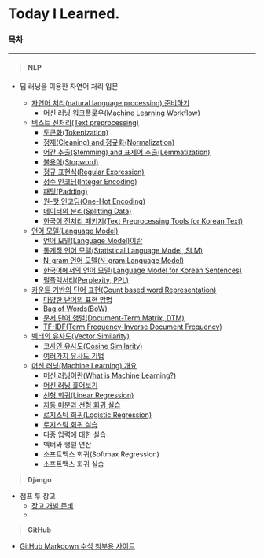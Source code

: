 # Today I Learned.
### 목차

---

> #### NLP

+ 딥 러닝을 이용한 자연어 처리 입문

  + [자연어 처리(natural language processing) 준비하기](https://github.com/p-chanmin/TIL/blob/main/NLP/01-01.%20%EC%9E%90%EC%97%B0%EC%96%B4%20%EC%B2%98%EB%A6%AC(natural%20language%20processing)%20%EC%A4%80%EB%B9%84%ED%95%98%EA%B8%B0.md)
    + [머신 러닝 워크플로우(Machine Learning Workflow)](https://github.com/p-chanmin/TIL/blob/main/NLP/01-02.%20%EB%A8%B8%EC%8B%A0%20%EB%9F%AC%EB%8B%9D%20%EC%9B%8C%ED%81%AC%ED%94%8C%EB%A1%9C%EC%9A%B0.md)
  + [텍스트 전처리(Text preprocessing)](https://github.com/p-chanmin/TIL/blob/main/NLP/02-00.%20%ED%85%8D%EC%8A%A4%ED%8A%B8%20%EC%A0%84%EC%B2%98%EB%A6%AC(Text%20preprocessing).md)
    + [토큰화(Tokenization)](https://github.com/p-chanmin/TIL/blob/main/NLP/02-01.%20%ED%86%A0%ED%81%B0%ED%99%94(Tokenization).md)
    + [정제(Cleaning) and 정규화(Normalization)](https://github.com/p-chanmin/TIL/blob/main/NLP/02-02.%20%EC%A0%95%EC%A0%9C(Cleaning)%20and%20%EC%A0%95%EA%B7%9C%ED%99%94(Normalization).md)
    + [어간 추출(Stemming) and 표제어 추출(Lemmatization)](https://github.com/p-chanmin/TIL/blob/main/NLP/02-03.%20%EC%96%B4%EA%B0%84%20%EC%B6%94%EC%B6%9C(Stemming)%20and%20%ED%91%9C%EC%A0%9C%EC%96%B4%20%EC%B6%94%EC%B6%9C(Lemmatization).md)
    + [불용어(Stopword)](https://github.com/p-chanmin/TIL/blob/main/NLP/02-04.%20%EB%B6%88%EC%9A%A9%EC%96%B4(Stopword).md)
    + [정규 표현식(Regular Expression)](https://github.com/p-chanmin/TIL/blob/main/NLP/02-05.%20%EC%A0%95%EA%B7%9C%20%ED%91%9C%ED%98%84%EC%8B%9D(Regular%20Expression).md)
    + [정수 인코딩(Integer Encoding)](https://github.com/p-chanmin/TIL/blob/main/NLP/02-06.%20%EC%A0%95%EC%88%98%20%EC%9D%B8%EC%BD%94%EB%94%A9(Integer%20Encoding).md)
    + [패딩(Padding)](https://github.com/p-chanmin/TIL/blob/main/NLP/02-07.%20%ED%8C%A8%EB%94%A9(Padding).md)
    + [원-핫 인코딩(One-Hot Encoding)](https://github.com/p-chanmin/TIL/blob/main/NLP/02-08.%20%EC%9B%90-%ED%95%AB%20%EC%9D%B8%EC%BD%94%EB%94%A9(One-Hot%20Encoding).md)
    + [데이터의 분리(Splitting Data)](https://github.com/p-chanmin/TIL/blob/main/NLP/02-09.%20%EB%8D%B0%EC%9D%B4%ED%84%B0%EC%9D%98%20%EB%B6%84%EB%A6%AC(Splitting%20Data).md)
    + [한국어 전처리 패키지(Text Preprocessing Tools for Korean Text)](https://github.com/p-chanmin/TIL/blob/main/NLP/02-10.%20%ED%95%9C%EA%B5%AD%EC%96%B4%20%EC%A0%84%EC%B2%98%EB%A6%AC%20%ED%8C%A8%ED%82%A4%EC%A7%80(Text%20Preprocessing%20Tools%20for%20Korean%20Text).md)
  + [언어 모델(Language Model)](https://github.com/p-chanmin/TIL/blob/main/NLP/03-00.%20%EC%96%B8%EC%96%B4%20%EB%AA%A8%EB%8D%B8(Language%20Model).md)
    * [언어 모델(Language Model)이란](https://github.com/p-chanmin/TIL/blob/main/NLP/03-01.%20%EC%96%B8%EC%96%B4%20%EB%AA%A8%EB%8D%B8(Language%20Model)%EC%9D%B4%EB%9E%80.md)
    * [통계적 언어 모델(Statistical Language Model, SLM)](https://github.com/p-chanmin/TIL/blob/main/NLP/03-02.%20%ED%86%B5%EA%B3%84%EC%A0%81%20%EC%96%B8%EC%96%B4%20%EB%AA%A8%EB%8D%B8(Statistical%20Language%20Model%2C%20SLM).md)
    * [N-gram 언어 모델(N-gram Language Model)](https://github.com/p-chanmin/TIL/blob/main/NLP/03-03.%20N-gram%20%EC%96%B8%EC%96%B4%20%EB%AA%A8%EB%8D%B8(N-gram%20Language%20Model).md)
    * [한국어에서의 언어 모델(Language Model for Korean Sentences)](https://github.com/p-chanmin/TIL/blob/main/NLP/03-04.%20%ED%95%9C%EA%B5%AD%EC%96%B4%EC%97%90%EC%84%9C%EC%9D%98%20%EC%96%B8%EC%96%B4%20%EB%AA%A8%EB%8D%B8(Language%20Model%20for%20Korean%20Sentences).md)
    * [펄플렉서티(Perplexity, PPL)](https://github.com/p-chanmin/TIL/blob/main/NLP/03-05.%20%ED%8E%84%ED%94%8C%EB%A0%89%EC%84%9C%ED%8B%B0(Perplexity%2C%20PPL).md)
  + [카운트 기반의 단어 표현(Count based word Representation)](https://github.com/p-chanmin/TIL/blob/main/NLP/04-00.%20%EC%B9%B4%EC%9A%B4%ED%8A%B8%20%EA%B8%B0%EB%B0%98%EC%9D%98%20%EB%8B%A8%EC%96%B4%20%ED%91%9C%ED%98%84(Count%20based%20word%20Representation).md)
    * [다양한 단어의 표현 방법](https://github.com/p-chanmin/TIL/blob/main/NLP/04-01.%20%EB%8B%A4%EC%96%91%ED%95%9C%20%EB%8B%A8%EC%96%B4%EC%9D%98%20%ED%91%9C%ED%98%84%20%EB%B0%A9%EB%B2%95.md)
    * [Bag of Words(BoW)](https://github.com/p-chanmin/TIL/blob/main/NLP/04-02.%20Bag%20of%20Words(BoW).md)
    * [문서 단어 행렬(Document-Term Matrix, DTM)](https://github.com/p-chanmin/TIL/blob/main/NLP/04-03.%20%EB%AC%B8%EC%84%9C%20%EB%8B%A8%EC%96%B4%20%ED%96%89%EB%A0%AC(Document-Term%20Matrix%2C%20DTM).md)
    * [TF-IDF(Term Frequency-Inverse Document Frequency)](https://github.com/p-chanmin/TIL/blob/main/NLP/04-04.%20TF-IDF(Term%20Frequency-Inverse%20Document%20Frequency).md)
  + [벡터의 유사도(Vector Similarity)](https://github.com/p-chanmin/TIL/blob/main/NLP/05-00.%20%EB%B2%A1%ED%84%B0%EC%9D%98%20%EC%9C%A0%EC%82%AC%EB%8F%84(Vector%20Similarity).md)
    * [코사인 유사도(Cosine Similarity)](https://github.com/p-chanmin/TIL/blob/main/NLP/05-01.%20%EC%BD%94%EC%82%AC%EC%9D%B8%20%EC%9C%A0%EC%82%AC%EB%8F%84(Cosine%20Similarity).md)
    * [여러가지 유사도 기법](https://github.com/p-chanmin/TIL/blob/main/NLP/05-02.%20%EC%97%AC%EB%9F%AC%EA%B0%80%EC%A7%80%20%EC%9C%A0%EC%82%AC%EB%8F%84%20%EA%B8%B0%EB%B2%95.md)
  + [머신 러닝(Machine Learning) 개요](https://github.com/p-chanmin/TIL/blob/main/NLP/06-00.%20%EB%A8%B8%EC%8B%A0%20%EB%9F%AC%EB%8B%9D(Machine%20Learning)%20%EA%B0%9C%EC%9A%94.md)
    * [머신 러닝이란(What is Machine Learning?)](https://github.com/p-chanmin/TIL/blob/main/NLP/06-01.%20%EB%A8%B8%EC%8B%A0%20%EB%9F%AC%EB%8B%9D%EC%9D%B4%EB%9E%80(What%20is%20Machine%20Learning).md)
    * [머신 러닝 훑어보기](https://github.com/p-chanmin/TIL/blob/main/NLP/06-02.%20%EB%A8%B8%EC%8B%A0%20%EB%9F%AC%EB%8B%9D%20%ED%9B%91%EC%96%B4%EB%B3%B4%EA%B8%B0.md)
    * [선형 회귀(Linear Regression)](https://github.com/p-chanmin/TIL/blob/main/NLP/06-03.%20%EC%84%A0%ED%98%95%20%ED%9A%8C%EA%B7%80(Linear%20Regression).md)
    * [자동 미분과 선형 회귀 실습](https://github.com/p-chanmin/TIL/blob/main/NLP/06-04.%20%EC%9E%90%EB%8F%99%20%EB%AF%B8%EB%B6%84%EA%B3%BC%20%EC%84%A0%ED%98%95%20%ED%9A%8C%EA%B7%80%20%EC%8B%A4%EC%8A%B5.md)
    * [로지스틱 회귀(Logistic Regression)](https://github.com/p-chanmin/TIL/blob/main/NLP/06-05.%20%EB%A1%9C%EC%A7%80%EC%8A%A4%ED%8B%B1%20%ED%9A%8C%EA%B7%80(Logistic%20Regression).md)
    * [로지스틱 회귀 실습](https://github.com/p-chanmin/TIL/blob/main/NLP/06-06.%20%EB%A1%9C%EC%A7%80%EC%8A%A4%ED%8B%B1%20%ED%9A%8C%EA%B7%80%20%EC%8B%A4%EC%8A%B5.md)
    * 다중 입력에 대한 실습
    * 벡터와 행렬 연산
    * 소프트맥스 회귀(Softmax Regression)
    * 소프트맥스 회귀 실습



> **Django**

* 점프 투 장고
  * [장고 개발 준비](https://github.com/p-chanmin/TIL/blob/main/Django/1-00.%20%EC%9E%A5%EA%B3%A0%20%EA%B0%9C%EB%B0%9C%20%EC%A4%80%EB%B9%84.md)
  * 



> **GitHub**

* [GitHub Markdown 수식 첨부용 사이트](https://latex.codecogs.com/)
